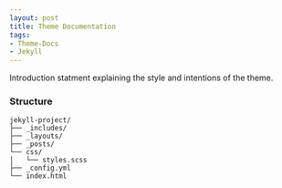 ```yaml
---
layout: post
title: Theme Documentation
tags:
- Theme-Docs
- Jekyll
---
```


Introduction statment explaining the style and intentions of the theme.

### Structure

	jekyll-project/
	├── _includes/
	├── _layouts/
	├── _posts/
	└── css/
	│   └── styles.scss
	├── _config.yml
	└── index.html


